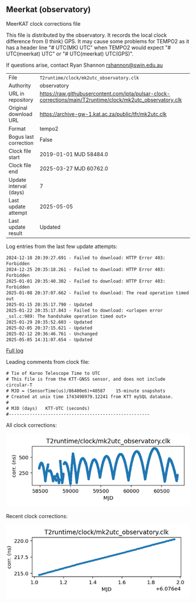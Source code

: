 
## Meerkat (observatory)

MeerKAT clock corrections file

This file is distributed by the observatory. It records the local
clock difference from (I think) GPS. It may cause some problems
for TEMPO2 as it has a header line "# UTC(MK) UTC" when TEMPO2
would expect "# UTC(meerkat) UTC" or "# UTC(meerkat) UTC(GPS)".

If questions arise, contact Ryan Shannon <rshannon@swin.edu.au>

|     |     |
|:--- |:--- |
| File | `T2runtime/clock/mk2utc_observatory.clk` |
| Authority | observatory |
| URL in repository | <https://raw.githubusercontent.com/ipta/pulsar-clock-corrections/main/T2runtime/clock/mk2utc_observatory.clk> |
| Original download URL | <https://archive-gw-1.kat.ac.za/public/tfr/mk2utc.clk> |
| Format | tempo2 |
| Bogus last correction | False |
| Clock file start | 2019-01-01 MJD 58484.0 |
| Clock file end | 2025-03-27 MJD 60762.0 |
| Update interval (days) | 7 |
| Last update attempt | 2025-05-05 |
| Last update result | Updated |

Log entries from the last few update attempts:
```
2024-12-18 20:39:27.691 - Failed to download: HTTP Error 403: Forbidden
2024-12-25 20:35:18.261 - Failed to download: HTTP Error 403: Forbidden
2025-01-01 20:35:40.302 - Failed to download: HTTP Error 403: Forbidden
2025-01-08 20:37:07.662 - Failed to download: The read operation timed out
2025-01-15 20:35:17.790 - Updated
2025-01-22 20:35:17.843 - Failed to download: <urlopen error _ssl.c:989: The handshake operation timed out>
2025-01-29 20:35:52.603 - Updated
2025-02-05 20:37:15.621 - Updated
2025-02-12 20:36:46.761 - Unchanged
2025-05-05 14:31:07.654 - Updated
```
[Full log](https://raw.githubusercontent.com/ipta/pulsar-clock-corrections/main/log/T2runtime/clock/mk2utc_observatory.clk.log)

Leading comments from clock file:

    # Tie of Karoo Telescope Time to UTC
    # This file is from the KTT-GNSS sensor, and does not include circular-T
    # MJD = (SensorTime(us)/86400e6)+40587    15-minute snapshots
    # Created at unix time 1743498979.12241 from KTT mySQL database.
    #
    # MJD (days)   KTT-UTC (seconds)
    #------------------------------------------------------



All clock corrections:

![plot of all clock corrections](mk2utc_observatory.clk.png "All corrections")

Recent clock corrections:

![plot of recent clock corrections](mk2utc_observatory.clk.short.png "Recent corrections")

